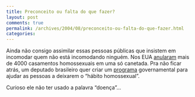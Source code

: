 ```yaml
---
title: Preconceito ou falta do que fazer?
layout: post
comments: true
permalink: /archives/2004/08/preconceito-ou-falta-do-que-fazer.html
categories:
---
```

Ainda não consigo assimilar essas pessoas públicas que insistem em incomodar quem não está incomodando ninguém. Nos EUA <a href=http://www.redandblack.com/vnews/display.v/ART/2004/08/24/412ac89a86bb6 >anularam</a> mais de 4000 casamentos homossexuais em uma só canetada. Pra não ficar atrás, um deputado brasileiro quer criar um <a href=http://ultimosegundo.ig.com.br/materias/brasil/1721501-1722000/1721860/1721860_1.xml >programa</a> governamental para ajudar as pessoas a deixarem o &#8220;hábito homossexual&#8221;.

Curioso ele não ter usado a palavra &#8220;doença&#8221;&#8230;